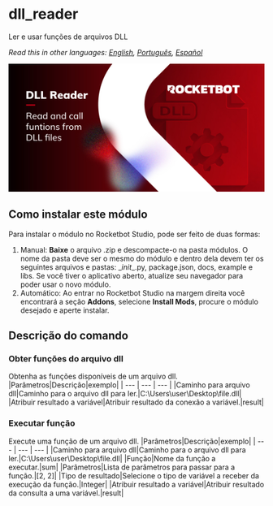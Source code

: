 


# dll_reader
  
Ler e usar funções de arquivos DLL  

  
*Read this in other languages: [English](Manual_dll_reader.md), [Português](Manual_dll_reader.pr.md), [Español](Manual_dll_reader.es.md)*  

  
![banner](imgs/Banner_dll_reader.jpg)
## Como instalar este módulo
  
Para instalar o módulo no Rocketbot Studio, pode ser feito de duas formas:
1. Manual: __Baixe__ o arquivo .zip e descompacte-o na pasta módulos. O nome da pasta deve ser o mesmo do módulo e dentro dela devem ter os seguintes arquivos e pastas: \__init__.py, package.json, docs, example e libs. Se você tiver o aplicativo aberto, atualize seu navegador para poder usar o novo módulo.
2. Automático: Ao entrar no Rocketbot Studio na margem direita você encontrará a seção **Addons**, selecione **Install Mods**, procure o módulo desejado e aperte instalar.  


## Descrição do comando

### Obter funções do arquivo dll
  
Obtenha as funções disponíveis de um arquivo dll.
|Parâmetros|Descrição|exemplo|
| --- | --- | --- |
|Caminho para arquivo dll|Caminho para o arquivo dll para ler.|C:\Users\user\Desktop\file.dll|
|Atribuir resultado a variável|Atribuir resultado da conexão a variável.|result|

### Executar função
  
Execute uma função de um arquivo dll.
|Parâmetros|Descrição|exemplo|
| --- | --- | --- |
|Caminho para arquivo dll|Caminho para o arquivo dll para ler.|C:\Users\user\Desktop\file.dll|
|Função|Nome da função a executar.|sum|
|Parâmetros|Lista de parâmetros para passar para a função.|[2, 2]|
|Tipo de resultado|Selecione o tipo de variável a receber da execução da função.|Integer|
|Atribuir resultado a variável|Atribuir resultado da consulta a uma variável.|result|
